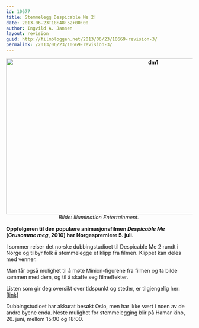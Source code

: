 ```yaml
---
id: 10677
title: Stemmelegg Despicable Me 2!
date: 2013-06-23T18:48:52+00:00
author: Ingvild A. Jansen
layout: revision
guid: http://filmbloggen.net/2013/06/23/10669-revision-3/
permalink: /2013/06/23/10669-revision-3/
---
```

<p style="text-align: center;">
  <strong><a href="http://filmbloggen.net/wp-content/uploads/2013/06/dm1.jpg"><img class="alignnone  wp-image-10672" alt="dm1" src="http://filmbloggen.net/wp-content/uploads/2013/06/dm1.jpg" width="778" height="420" /></a></strong><br /> <em>Bilde: Illumination Entertainment. </em>
</p>

**Oppfølgeren til den populære animasjonsfilmen _Despicable Me_ (_Grusomme meg_, 2010) har Norgespremiere 5. juli.**

I sommer reiser det norske dubbingstudioet til Despicable Me 2 rundt i Norge og tilbyr folk å stemmelegge et klipp fra filmen. Klippet kan deles med venner.

Man får også mulighet til å møte Minion-figurene fra filmen og ta bilde sammen med dem, og til å skaffe seg filmeffekter.

Listen som gir deg oversikt over tidspunkt og steder, er tilgjengelig her: [[link]](http://www.bergenkino.no/incoming/article1108601.ece/BINARY/dp_DM2_Dub_1080x1920.pdf)

Dubbingstudioet har akkurat besøkt Oslo, men har ikke vært i noen av de andre byene enda. Neste mulighet for stemmelegging blir på Hamar kino, 26. juni, mellom 15:00 og 18:00.

&nbsp;

&nbsp;